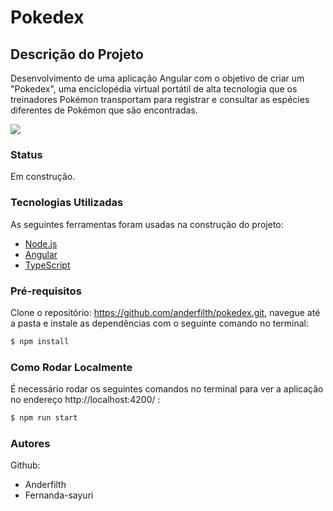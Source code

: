 # Pokedex

## Descrição do Projeto
Desenvolvimento de uma aplicação Angular com o objetivo de criar um "Pokedex", uma enciclopédia virtual portátil de alta tecnologia que os treinadores Pokémon transportam para registrar e consultar as espécies diferentes de Pokémon que são encontradas.

![](https://github.com/fernanda-sayuri/pokedex/blob/feature/new-readme/img/Screenshot_1.png?raw=true)

### Status
Em construção.

### Tecnologias Utilizadas
As seguintes ferramentas foram usadas na construção do projeto:
- [Node.js](https://nodejs.org/en/)
- [Angular](https://angular.io//)
- [TypeScript](https://www.typescriptlang.org/)

### Pré-requisitos
Clone o repositório: https://github.com/anderfilth/pokedex.git, navegue até a pasta e instale as dependências com o seguinte comando no terminal:
```sh
$ npm install
```

### Como Rodar Localmente
É necessário rodar os seguintes comandos no terminal para ver a aplicação no endereço http://localhost:4200/ :
```sh
$ npm run start
```

### Autores
Github:
- Anderfilth
- Fernanda-sayuri

